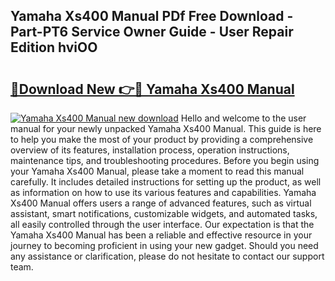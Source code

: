 ## Yamaha Xs400 Manual PDf Free Download - Part-PT6 Service Owner Guide - User Repair Edition hviOO

# <h2><a href="http://bc53123.oget.top/?id=Yamaha+Xs400+Manual">🔗Download New 👉🔴 Yamaha Xs400 Manual</a></h2>

[![Yamaha Xs400 Manual new download](https://i.imgur.com/5g1atiW.png)](http://bc53123.oget.top/?id=Yamaha+Xs400+Manual)
Hello and welcome to the user manual for your newly unpacked Yamaha Xs400 Manual. This guide is here to help you make the most of your product by providing a comprehensive overview of its features, installation process, operation instructions, maintenance tips, and troubleshooting procedures. Before you begin using your Yamaha Xs400 Manual, please take a moment to read this manual carefully. It includes detailed instructions for setting up the product, as well as information on how to use its various features and capabilities. Yamaha Xs400 Manual offers users a range of advanced features, such as virtual assistant, smart notifications, customizable widgets, and automated tasks, all easily controlled through the user interface. Our expectation is that the Yamaha Xs400 Manual has been a reliable and effective resource in your journey to becoming proficient in using your new gadget. Should you need any assistance or clarification, please do not hesitate to contact our support team.
